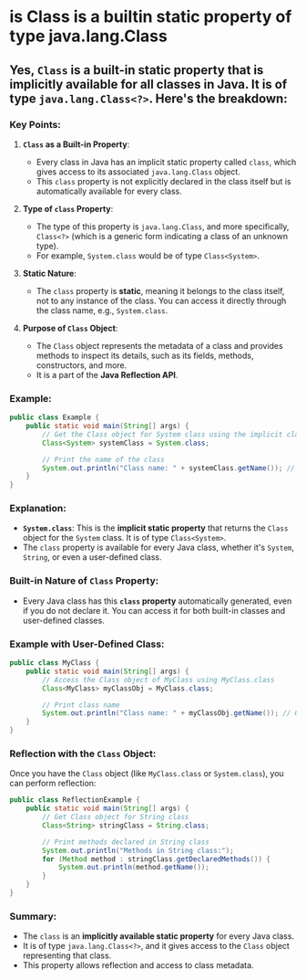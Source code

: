 # is Class  is a builtin static property of type java.lang.Class


## Yes, **`Class`** is a built-in **static property** that is implicitly available for all classes in Java. It is of type `java.lang.Class<?>`. Here's the breakdown:

### Key Points:

1. **`Class` as a Built-in Property**:
   - Every class in Java has an implicit static property called `class`, which gives access to its associated `java.lang.Class` object.
   - This `class` property is not explicitly declared in the class itself but is automatically available for every class.

2. **Type of `class` Property**:
   - The type of this property is `java.lang.Class`, and more specifically, `Class<?>` (which is a generic form indicating a class of an unknown type).
   - For example, `System.class` would be of type `Class<System>`.

3. **Static Nature**:
   - The `class` property is **static**, meaning it belongs to the class itself, not to any instance of the class. You can access it directly through the class name, e.g., `System.class`.
   
4. **Purpose of `Class` Object**:
   - The `Class` object represents the metadata of a class and provides methods to inspect its details, such as its fields, methods, constructors, and more.
   - It is a part of the **Java Reflection API**.

### Example:

```java
public class Example {
    public static void main(String[] args) {
        // Get the Class object for System class using the implicit class property
        Class<System> systemClass = System.class;

        // Print the name of the class
        System.out.println("Class name: " + systemClass.getName()); // Output: java.lang.System
    }
}
```

### Explanation:
- **`System.class`**: This is the **implicit static property** that returns the `Class` object for the `System` class. It is of type `Class<System>`.
- The `class` property is available for every Java class, whether it's `System`, `String`, or even a user-defined class.

### Built-in Nature of `Class` Property:
- Every Java class has this **`class` property** automatically generated, even if you do not declare it. You can access it for both built-in classes and user-defined classes.

### Example with User-Defined Class:

```java
public class MyClass {
    public static void main(String[] args) {
        // Access the Class object of MyClass using MyClass.class
        Class<MyClass> myClassObj = MyClass.class;

        // Print class name
        System.out.println("Class name: " + myClassObj.getName()); // Output: MyClass
    }
}
```

### Reflection with the `Class` Object:

Once you have the `Class` object (like `MyClass.class` or `System.class`), you can perform reflection:

```java
public class ReflectionExample {
    public static void main(String[] args) {
        // Get Class object for String class
        Class<String> stringClass = String.class;

        // Print methods declared in String class
        System.out.println("Methods in String class:");
        for (Method method : stringClass.getDeclaredMethods()) {
            System.out.println(method.getName());
        }
    }
}
```

### Summary:
- The `class` is an **implicitly available static property** for every Java class.
- It is of type `java.lang.Class<?>`, and it gives access to the `Class` object representing that class.
- This property allows reflection and access to class metadata.